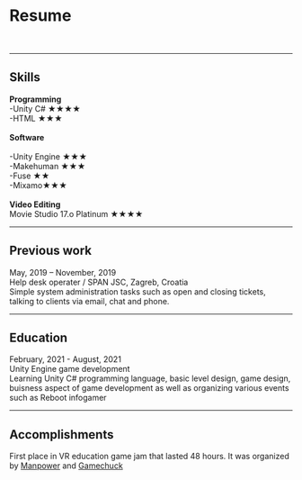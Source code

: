 # Resume
<br>

---

## Skills

<b>Programming</b>
  <br>
  -Unity C# &#9733;&#9733;&#9733;&#9733;
  <br>
  -HTML &#9733;&#9733;&#9733;
  <br>
  <br>
  <b>Software</b>
  <br>
  <br>
  -Unity Engine &#9733;&#9733;&#9733;
  <br>
  -Makehuman &#9733;&#9733;&#9733;
  <br>
  -Fuse &#9733;&#9733;
  <br>
  -Mixamo&#9733;&#9733;&#9733;
  <br>
  <br>
  <b>Video Editing</b>
  <br>
  Movie Studio 17.o Platinum &#9733;&#9733;&#9733;&#9733;
  <br>
  
  ---

## Previous work

May, 2019 – November, 2019<br>
Help desk operater / SPAN JSC, Zagreb, Croatia<br>
Simple system administration tasks such as open and closing tickets, talking to clients via email, chat and phone.
<br>

---

## Education
February, 2021 - August, 2021<br>
Unity Engine game development<br>
Learning Unity C# programming language, basic level design, game design, buisness aspect of game development as well as organizing various events such as Reboot infogamer
<br>

---

## Accomplishments
First place in VR education game jam that lasted 48 hours. It was organized by <a href="
https://manpower.hr/news/new-post-1623069771">Manpower</a> and <a href="https://game-chuck.com/">Gamechuck</a>
